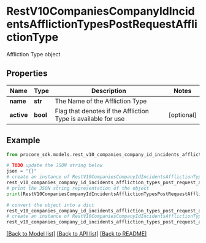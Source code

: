 # RestV10CompaniesCompanyIdIncidentsAfflictionTypesPostRequestAfflictionType

Affliction Type object

## Properties

Name | Type | Description | Notes
------------ | ------------- | ------------- | -------------
**name** | **str** | The Name of the Affliction Type | 
**active** | **bool** | Flag that denotes if the Affliction Type is available for use | [optional] 

## Example

```python
from procore_sdk.models.rest_v10_companies_company_id_incidents_affliction_types_post_request_affliction_type import RestV10CompaniesCompanyIdIncidentsAfflictionTypesPostRequestAfflictionType

# TODO update the JSON string below
json = "{}"
# create an instance of RestV10CompaniesCompanyIdIncidentsAfflictionTypesPostRequestAfflictionType from a JSON string
rest_v10_companies_company_id_incidents_affliction_types_post_request_affliction_type_instance = RestV10CompaniesCompanyIdIncidentsAfflictionTypesPostRequestAfflictionType.from_json(json)
# print the JSON string representation of the object
print(RestV10CompaniesCompanyIdIncidentsAfflictionTypesPostRequestAfflictionType.to_json())

# convert the object into a dict
rest_v10_companies_company_id_incidents_affliction_types_post_request_affliction_type_dict = rest_v10_companies_company_id_incidents_affliction_types_post_request_affliction_type_instance.to_dict()
# create an instance of RestV10CompaniesCompanyIdIncidentsAfflictionTypesPostRequestAfflictionType from a dict
rest_v10_companies_company_id_incidents_affliction_types_post_request_affliction_type_from_dict = RestV10CompaniesCompanyIdIncidentsAfflictionTypesPostRequestAfflictionType.from_dict(rest_v10_companies_company_id_incidents_affliction_types_post_request_affliction_type_dict)
```
[[Back to Model list]](../README.md#documentation-for-models) [[Back to API list]](../README.md#documentation-for-api-endpoints) [[Back to README]](../README.md)


